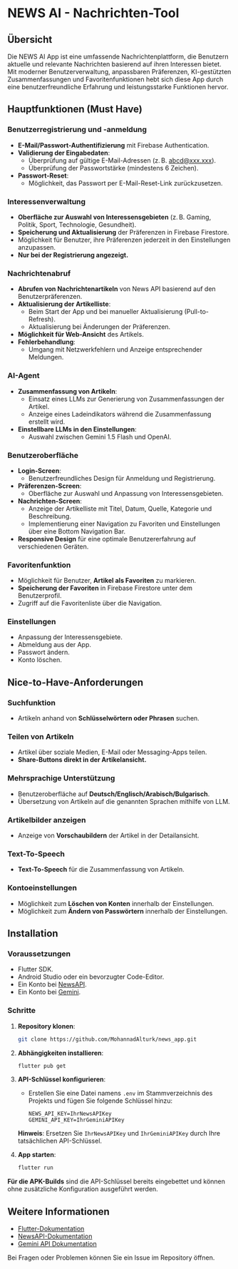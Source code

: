 # NEWS AI - Nachrichten-Tool

## Übersicht

Die NEWS AI App ist eine umfassende Nachrichtenplattform, die Benutzern aktuelle und relevante Nachrichten basierend auf ihren Interessen bietet. Mit moderner Benutzerverwaltung, anpassbaren Präferenzen, KI-gestützten Zusammenfassungen und Favoritenfunktionen hebt sich diese App durch eine benutzerfreundliche Erfahrung und leistungsstarke Funktionen hervor.

## Hauptfunktionen (Must Have)

### Benutzerregistrierung und -anmeldung

- **E-Mail/Passwort-Authentifizierung** mit Firebase Authentication.
- **Validierung der Eingabedaten**:
  - Überprüfung auf gültige E-Mail-Adressen (z. B. abcd@xxx.xxx).
  - Überprüfung der Passwortstärke (mindestens 6 Zeichen).
- **Passwort-Reset**:
  - Möglichkeit, das Passwort per E-Mail-Reset-Link zurückzusetzen.

### Interessenverwaltung

- **Oberfläche zur Auswahl von Interessensgebieten** (z. B. Gaming, Politik, Sport, Technologie, Gesundheit).
- **Speicherung und Aktualisierung** der Präferenzen in Firebase Firestore.
- Möglichkeit für Benutzer, ihre Präferenzen jederzeit in den Einstellungen anzupassen.
- **Nur bei der Registrierung angezeigt.**

### Nachrichtenabruf

- **Abrufen von Nachrichtenartikeln** von News API basierend auf den Benutzerpräferenzen.
- **Aktualisierung der Artikelliste**:
  - Beim Start der App und bei manueller Aktualisierung (Pull-to-Refresh).
  - Aktualisierung bei Änderungen der Präferenzen.
- **Möglichkeit für Web-Ansicht** des Artikels.
- **Fehlerbehandlung**:
  - Umgang mit Netzwerkfehlern und Anzeige entsprechender Meldungen.

### AI-Agent

- **Zusammenfassung von Artikeln**:
  - Einsatz eines LLMs zur Generierung von Zusammenfassungen der Artikel.
  - Anzeige eines Ladeindikators während die Zusammenfassung erstellt wird.
- **Einstellbare LLMs in den Einstellungen**:
  - Auswahl zwischen Gemini 1.5 Flash und OpenAI.

### Benutzeroberfläche

- **Login-Screen**:
  - Benutzerfreundliches Design für Anmeldung und Registrierung.
- **Präferenzen-Screen**:
  - Oberfläche zur Auswahl und Anpassung von Interessensgebieten.
- **Nachrichten-Screen**:
  - Anzeige der Artikelliste mit Titel, Datum, Quelle, Kategorie und Beschreibung.
  - Implementierung einer Navigation zu Favoriten und Einstellungen über eine Bottom Navigation Bar.
- **Responsive Design** für eine optimale Benutzererfahrung auf verschiedenen Geräten.

### Favoritenfunktion

- Möglichkeit für Benutzer, **Artikel als Favoriten** zu markieren.
- **Speicherung der Favoriten** in Firebase Firestore unter dem Benutzerprofil.
- Zugriff auf die Favoritenliste über die Navigation.

### Einstellungen

- Anpassung der Interessensgebiete.
- Abmeldung aus der App.
- Passwort ändern.
- Konto löschen.

## Nice-to-Have-Anforderungen

### Suchfunktion

- Artikeln anhand von **Schlüsselwörtern oder Phrasen** suchen.

### Teilen von Artikeln

- Artikel über soziale Medien, E-Mail oder Messaging-Apps teilen.
- **Share-Buttons direkt in der Artikelansicht.**

### Mehrsprachige Unterstützung

- Benutzeroberfläche auf **Deutsch/Englisch/Arabisch/Bulgarisch**.
- Übersetzung von Artikeln auf die genannten Sprachen mithilfe von LLM.

### Artikelbilder anzeigen

- Anzeige von **Vorschaubildern** der Artikel in der Detailansicht.

### Text-To-Speech

- **Text-To-Speech** für die Zusammenfassung von Artikeln.

### Kontoeinstellungen

- Möglichkeit zum **Löschen von Konten** innerhalb der Einstellungen.
- Möglichkeit zum **Ändern von Passwörtern** innerhalb der Einstellungen.

## Installation

### Voraussetzungen

- Flutter SDK.
- Android Studio oder ein bevorzugter Code-Editor.
- Ein Konto bei [NewsAPI](https://newsapi.org).
- Ein Konto bei [Gemini](https://gemini.com).

### Schritte

1. **Repository klonen**:
   ```bash
   git clone https://github.com/MohannadAlturk/news_app.git
   ```
2. **Abhängigkeiten installieren**:
   ```bash
   flutter pub get
   ```
3. **API-Schlüssel konfigurieren**:
   - Erstellen Sie eine Datei namens `.env` im Stammverzeichnis des Projekts und fügen Sie folgende Schlüssel hinzu:
     ```env
     NEWS_API_KEY=IhrNewsAPIKey
     GEMINI_API_KEY=IhrGeminiAPIKey
     ```
   **Hinweis**: Ersetzen Sie `IhrNewsAPIKey` und `IhrGeminiAPIKey` durch Ihre tatsächlichen API-Schlüssel.

4. **App starten**:
   ```bash
   flutter run
   ```

**Für die APK-Builds** sind die API-Schlüssel bereits eingebettet und können ohne zusätzliche Konfiguration ausgeführt werden.

## Weitere Informationen

- [Flutter-Dokumentation](https://docs.flutter.dev)
- [NewsAPI-Dokumentation](https://newsapi.org/docs)
- [Gemini API Dokumentation](https://docs.gemini.com)

Bei Fragen oder Problemen können Sie ein Issue im Repository öffnen.

